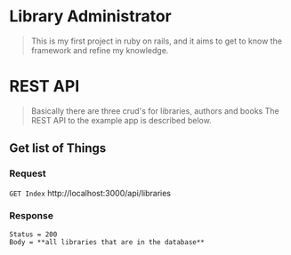 # Library Administrator

> This is my first project in ruby ​​on rails, and it aims to get to know the framework and refine my knowledge.

# REST API

> Basically there are three crud's for libraries, authors and books The REST API to the example app is described below.

## Get list of Things

### Request

`GET Index`
http://localhost:3000/api/libraries

### Response

    Status = 200
    Body = **all libraries that are in the database**
